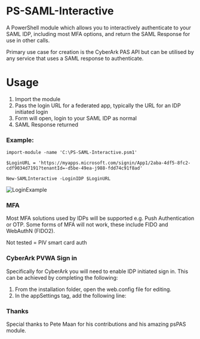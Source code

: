 # PS-SAML-Interactive

A PowerShell module which allows you to interactively authenticate to your SAML IDP, including most MFA options, and return the SAML Response for use in other calls.

Primary use case for creation is the CyberArk PAS API but can be utilised by any service that uses a SAML response to authenticate.

# Usage

1. Import the module
2. Pass the login URL for a federated app, typically the URL for an IDP initiated login
3. Form will open, login to your SAML IDP as normal
4. SAML Response returned


### Example: ###

```
import-module -name 'C:\PS-SAML-Interactive.psm1'

$LoginURL = 'https://myapps.microsoft.com/signin/App1/2aba-4df5-8fc2-cdf9034d7191?tenantId=-d5be-49ea-j988-fdd74c91f8ad'

New-SAMLInteractive -LoginIDP $LoginURL
```

![LoginExample](https://user-images.githubusercontent.com/17259178/124187208-64340a80-dab5-11eb-884b-ef581cf1007c.gif)


### MFA ###
Most MFA solutions used by IDPs will be supported e.g. Push Authentication or OTP.
Some forms of MFA will not work, these include FIDO and WebAuthN (FIDO2).

Not tested = PIV smart card auth

### CyberArk PVWA Sign in ###
Specifically for CyberArk you will need to enable IDP initiated sign in. This can be achieved by completing the following:

1. From the installation folder, open the web.config file for editing.
2. In the appSettings tag, add the following line:

<add key="EnableIdPInitiatedSso" value="yes"/>



### Thanks ###
Special thanks to Pete Maan for his contributions and his amazing psPAS module. 
